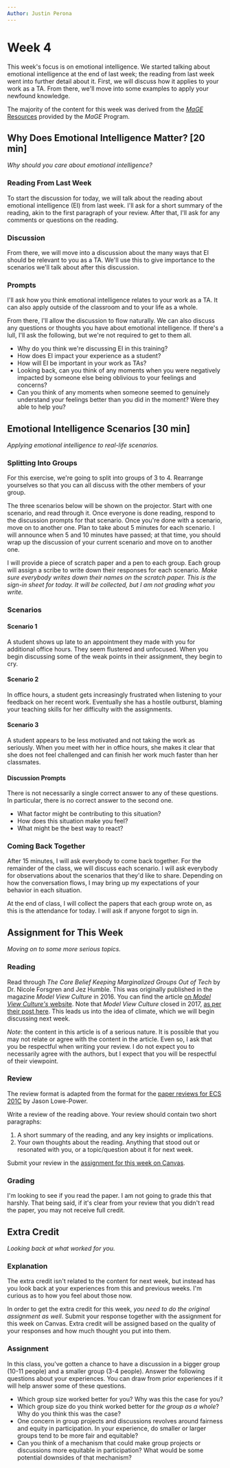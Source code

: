 ```yaml
---
Author: Justin Perona
---
```


# Week 4

This week's focus is on emotional intelligence.
We started talking about emotional intelligence at the end of last week; the reading from last week went into further detail about it.
First, we will discuss how it applies to your work as a TA.
From there, we'll move into some examples to apply your newfound knowledge.

The majority of the content for this week was derived from the [*MaGE* Resources](https://sites.google.com/mtholyoke.edu/mage-training-curriculum/home) provided by the *MaGE* Program.

## Why Does Emotional Intelligence Matter? [20 min]

*Why should you care about emotional intelligence?*

### Reading From Last Week

To start the discussion for today, we will talk about the reading about emotional intelligence (EI) from last week.
I'll ask for a short summary of the reading, akin to the first paragraph of your review.
After that, I'll ask for any comments or questions on the reading.

### Discussion

From there, we will move into a discussion about the many ways that EI should be relevant to you as a TA.
We'll use this to give importance to the scenarios we'll talk about after this discussion.

### Prompts

I'll ask how you think emotional intelligence relates to your work as a TA.
It can also apply outside of the classroom and to your life as a whole.

From there, I'll allow the discussion to flow naturally.
We can also discuss any questions or thoughts you have about emotional intelligence.
If there's a lull, I'll ask the following, but we're not required to get to them all.

* Why do you think we're discussing EI in this training?
* How does EI impact your experience as a student?
* How will EI be important in your work as TAs?
* Looking back, can you think of any moments when you were negatively impacted by someone else being oblivious to your feelings and concerns?
* Can you think of any moments when someone seemed to genuinely understand your feelings better than you did in the moment? Were they able to help you?

## Emotional Intelligence Scenarios [30 min]

*Applying emotional intelligence to real-life scenarios.*

### Splitting Into Groups

For this exercise, we're going to split into groups of 3 to 4.
Rearrange yourselves so that you can all discuss with the other members of your group.

The three scenarios below will be shown on the projector.
Start with one scenario, and read through it.
Once everyone is done reading, respond to the discussion prompts for that scenario.
Once you're done with a scenario, move on to another one.
Plan to take about 5 minutes for each scenario.
I will announce when 5 and 10 minutes have passed; at that time, you should wrap up the discussion of your current scenario and move on to another one.

I will provide a piece of scratch paper and a pen to each group.
Each group will assign a scribe to write down their responses for each scenario.
*Make sure everybody writes down their names on the scratch paper.
This is the sign-in sheet for today.
It will be collected, but I am not grading what you write.*

### Scenarios

#### Scenario 1

A student shows up late to an appointment they made with you for additional office hours.
They seem flustered and unfocused.
When you begin discussing some of the weak points in their assignment, they begin to cry.

#### Scenario 2

In office hours, a student gets increasingly frustrated when listening to your feedback on her recent work.
Eventually she has a hostile outburst, blaming your teaching skills for her difficulty with the assignments.

#### Scenario 3

A student appears to be less motivated and not taking the work as seriously.
When you meet with her in office hours, she makes it clear that she does not feel challenged and can finish her work much faster than her classmates.

#### Discussion Prompts

There is not necessarily a single correct answer to any of these questions.
In particular, there is no correct answer to the second one.

* What factor might be contributing to this situation?
* How does this situation make you feel?
* What might be the best way to react?

### Coming Back Together

After 15 minutes, I will ask everybody to come back together.
For the remainder of the class, we will discuss each scenario.
I will ask everybody for observations about the scenarios that they'd like to share.
Depending on how the conversation flows, I may bring up my expectations of your behavior in each situation.

At the end of class, I will collect the papers that each group wrote on, as this is the attendance for today.
I will ask if anyone forgot to sign in.

## Assignment for This Week

*Moving on to some more serious topics.*

### Reading

Read through *The Core Belief Keeping Marginalized Groups Out of Tech* by Dr. Nicole Forsgren and Jez Humble.
This was originally published in the magazine *Model View Culture* in 2016.
You can find the article [on *Model View Culture's* website](https://modelviewculture.com/pieces/the-core-belief-keeping-marginalized-groups-out-of-tech).
Note that *Model View Culture* closed in 2017, [as per their post here](https://modelviewculture.com/news/model-view-culture-is-closing-down).
This leads us into the idea of climate, which we will begin discussing next week.

*Note*: the content in this article is of a serious nature.
It is possible that you may not relate or agree with the content in the article.
Even so, I ask that you be respectful when writing your review.
I do not expect you to necessarily agree with the authors, but I expect that you will be respectful of their viewpoint.

### Review

The review format is adapted from the format for the [paper reviews for ECS 201C](https://github.com/jlpteaching/ECS201C/blob/master/syllabus.md#paper-reviews) by Jason Lowe-Power.

Write a review of the reading above.
Your review should contain two short paragraphs:

1. A short summary of the reading, and any key insights or implications.
2. Your own thoughts about the reading. Anything that stood out or resonated with you, or a topic/question about it for next week.

Submit your review in the [assignment for this week on Canvas](https://canvas.ucdavis.edu/courses/356010/assignments/310489).

### Grading

I'm looking to see if you read the paper.
I am not going to grade this that harshly.
That being said, if it's clear from your review that you didn't read the paper, you may not receive full credit.

## Extra Credit

*Looking back at what worked for you.*

### Explanation

The extra credit isn't related to the content for next week, but instead has you look back at your experiences from this and previous weeks.
I'm curious as to how you feel about those now.

In order to get the extra credit for this week, *you need to do the original assignment as well*.
Submit your response together with the assignment for this week on Canvas.
Extra credit will be assigned based on the quality of your responses and how much thought you put into them.

### Assignment

In this class, you've gotten a chance to have a discussion in a bigger group (10-11 people) and a smaller group (3-4 people).
Answer the following questions about your experiences.
You can draw from prior experiences if it will help answer some of these questions.

* Which group size worked better for you? Why was this the case for you?
* Which group size do you think worked better for *the group as a whole*? Why do you think this was the case?
* One concern in group projects and discussions revolves around fairness and equity in participation. In your experience, do smaller or larger groups tend to be more fair and equitable?
* Can you think of a mechanism that could make group projects or discussions more equitable in participation? What would be some potential downsides of that mechanism?
